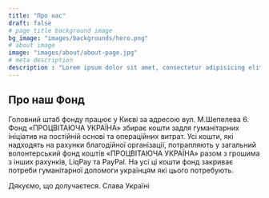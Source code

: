 ```yaml
---
title: "Про нас"
draft: false
# page title background image
bg_image: "images/backgrounds/hero.png"
# about image
image: "images/about/about-page.jpg"
# meta description
description : "Lorem ipsum dolor sit amet, consectetur adipisicing elit, sed do eiusmod tempor incididunt ut labore. dolore magna aliqua. Ut enim ad minim veniam, quis nostrud."
---
```


## Про наш Фонд

Головний штаб фонду працює у Києві за адресою вул. М.Шепелева 6.
Фонд «ПРОЦВІТАЮЧА УКРАЇНА» збирає кошти задля гуманітарних ініціатив на постійній основі та операційних витрат.
Усі кошти, які надходять на рахунки благодійної організації, потрапляють у загальний волонтерський фонд коштів «ПРОЦВІТАЮЧА УКРАЇНА» разом з грошима з інших рахунків, LiqPay та PayPal.
На усі ці кошти фонд закриває потреби гуманітарної допомоги українцям які цього потребують.

Дякуємо, що долучаєтеся. Слава Україні
